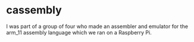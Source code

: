 # cassembly
I was part of a group of four who made an assembler and emulator for the arm_11 assembly language which we ran on a Raspberry Pi.
